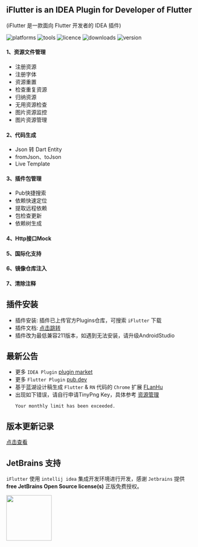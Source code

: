 <!-- Plugin description -->
## iFlutter is an IDEA Plugin for Developer of Flutter
(iFlutter 是一款面向 Flutter 开发者的 IDEA 插件)

![platforms](https://img.shields.io/badge/platforms-macos%20%7C%20windows%20%7C%20linux-blue)
![tools](https://img.shields.io/badge/idea-intellij_IDEA%20%7C%20AndroidStudio-blue)
![licence](https://img.shields.io/badge/licence-MIT-blue)
![downloads](https://img.shields.io/jetbrains/plugin/d/18457)
![version](https://img.shields.io/jetbrains/plugin/v/18457)

#### 1、资源文件管理
  - 注册资源
  - 注册字体
  - 资源重置
  - 检查重复资源
  - 归纳资源
  - 无用资源检查
  - 图片资源监控
  - 图片资源管理
#### 2、代码生成
  - Json 转 Dart Entity
  - fromJson、toJson
  - Live Template
#### 3、插件包管理
  - Pub快捷搜索
  - 依赖快速定位
  - 提取远程依赖
  - 包检查更新
  - 依赖树生成
#### 4、Http接口Mock
#### 5、国际化支持
#### 6、镜像仓库注入
#### 7、清除注释

<!-- Plugin description end -->

## 插件安装

- 插件安装: 插件已上传官方Plugins仓库，可搜索 `iFlutter` 下载
- 插件文档: [点击跳转](http://iflutter.toolu.cn)
- 插件改为最低兼容211版本，如遇到无法安装，请升级AndroidStudio

## 最新公告
- 更多 `IDEA Plugin` [plugin market](https://plugins.jetbrains.com/vendor/7b7d4de7-b78a-4773-9256-7fed831fd6bd)
- 更多 `Flutter Plugin` [pub.dev](https://pub.dev/publishers/iflutter.toolu.cn/packages)
- 基于蓝湖设计稿生成 `Flutter` & `RN` 代码的 `Chrome` 扩展  [FLanHu](https://github.com/YangLang116/FLanHu) 
- 出现如下错误，请自行申请TinyPng Key，具体参考 [资源管理](http://iflutter.toolu.cn/content/chapter-1/part-9.html)
  ```
  Your monthly limit has been exceeded.
  ```

## 版本更新记录

[点击查看](https://github.com/YangLang116/iFlutter/blob/main/CHANGELOG.md)

## JetBrains 支持

`iFlutter` 使用 `intellij idea` 集成开发环境进行开发，感谢 `Jetbrains` 提供 **free JetBrains Open Source license(s)** 正版免费授权。

<a href="https://www.jetbrains.com/?from=iFlutter" target="_blank">
  <img src="https://resources.jetbrains.com/storage/products/company/brand/logos/jb_beam.svg" width="120" align="middle"/>
</a>

